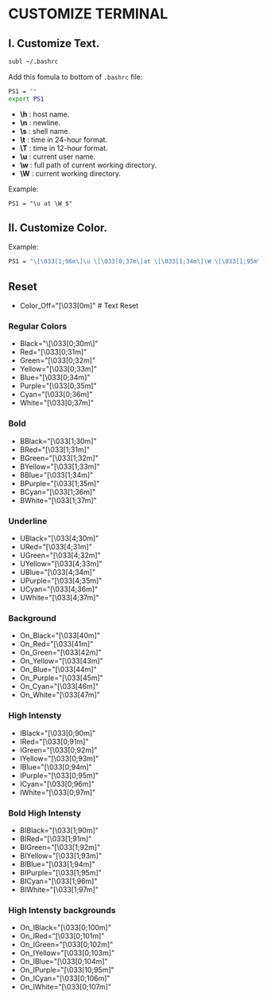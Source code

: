 # CUSTOMIZE TERMINAL


## I. Customize Text. 

```sh 
subl ~/.bashrc
```

Add this fomula to bottom of `.bashrc` file:  
```sh
PS1 = ""  
export PS1  
```

- **\h** : host name.  
- **\n** : newline.  
- **\s** : shell name.  
- **\t** : time in 24-hour format.  
- **\T** : time in 12-hour format.  
- **\u** : current user name.  
- **\w** : full path of current working directory.  
- **\W** : current working directory.  

Example: 
```
PS1 = "\u at \W $"
```


## II. Customize Color.

Example:
```sh
PS1 = "\[\033[1;96m\]\u \[\033[0;37m\]at \[\033[1;34m\]\W \[\033[1;95m\]$ \[\033[0m\]
```

## Reset

- Color_Off="\[\033[0m\]"       # Text Reset

### Regular Colors
- Black="\\[\\033[0;30m\\]"
- Red="\[\033[0;31m\]"
- Green="\[\033[0;32m\]"  
- Yellow="\[\033[0;33m\]"
- Blue="\[\033[0;34m\]"   
- Purple="\[\033[0;35m\]"
- Cyan="\[\033[0;36m\]"
- White="\[\033[0;37m\]"

### Bold
- BBlack="\[\033[1;30m\]"
- BRed="\[\033[1;31m\]"
- BGreen="\[\033[1;32m\]"
- BYellow="\[\033[1;33m\]"
- BBlue="\[\033[1;34m\]"
- BPurple="\[\033[1;35m\]"
- BCyan="\[\033[1;36m\]"
- BWhite="\[\033[1;37m\]"

### Underline
- UBlack="\[\033[4;30m\]"
- URed="\[\033[4;31m\]"
- UGreen="\[\033[4;32m\]"
- UYellow="\[\033[4;33m\]"
- UBlue="\[\033[4;34m\]"
- UPurple="\[\033[4;35m\]"
- UCyan="\[\033[4;36m\]"
- UWhite="\[\033[4;37m\]"

### Background
- On_Black="\[\033[40m\]"
- On_Red="\[\033[41m\]"
- On_Green="\[\033[42m\]"
- On_Yellow="\[\033[43m\]"
- On_Blue="\[\033[44m\]"
- On_Purple="\[\033[45m\]"
- On_Cyan="\[\033[46m\]"
- On_White="\[\033[47m\]"

### High Intensty
- IBlack="\[\033[0;90m\]"
- IRed="\[\033[0;91m\]"
- IGreen="\[\033[0;92m\]"
- IYellow="\[\033[0;93m\]"
- IBlue="\[\033[0;94m\]"
- IPurple="\[\033[0;95m\]"
- ICyan="\[\033[0;96m\]"
- IWhite="\[\033[0;97m\]"

### Bold High Intensty
- BIBlack="\[\033[1;90m\]"
- BIRed="\[\033[1;91m\]"
- BIGreen="\[\033[1;92m\]"
- BIYellow="\[\033[1;93m\]"
- BIBlue="\[\033[1;94m\]"
- BIPurple="\[\033[1;95m\]"
- BICyan="\[\033[1;96m\]"
- BIWhite="\[\033[1;97m\]"

### High Intensty backgrounds
- On_IBlack="\[\033[0;100m\]"
- On_IRed="\[\033[0;101m\]"
- On_IGreen="\[\033[0;102m\]"
- On_IYellow="\[\033[0;103m\]"
- On_IBlue="\[\033[0;104m\]"
- On_IPurple="\[\033[10;95m\]"
- On_ICyan="\[\033[0;106m\]"
- On_IWhite="\[\033[0;107m\]"
